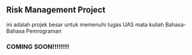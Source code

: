 ## Risk Management Project
ini adalah projek besar untuk memenuhi tugas UAS mata kuliah Bahasa-Bahasa Pemrograman <br>
### COMING SOON!!!!!!!!
